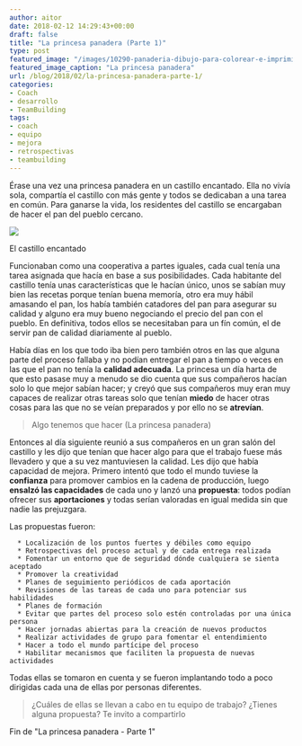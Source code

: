 ```yaml
---
author: aitor
date: 2018-02-12 14:29:43+00:00
draft: false
title: "La princesa panadera (Parte 1)"
type: post
featured_image: "/images/10290-panaderia-dibujo-para-colorear-e-imprimir.jpg"
featured_image_caption: "La princesa panadera"
url: /blog/2018/02/la-princesa-panadera-parte-1/
categories:
- Coach
- desarrollo
- TeamBuilding
tags:
- coach
- equipo
- mejora
- retrospectivas
- teambuilding
---
```



				

Érase una vez una princesa panadera en un castillo encantado. Ella no vivía sola, compartía el castillo con más gente y todos se dedicaban a una tarea en común. Para ganarse la vida, los residentes del castillo se encargaban de hacer el pan del pueblo cercano.




![](/images/castle-451440_1280-768x543.jpg)
<p class="image-caption">El castillo encantado</p>



Funcionaban como una cooperativa a partes iguales, cada cual tenía una tarea asignada que hacía en base a sus posibilidades. Cada habitante del castillo tenía unas características que le hacían único, unos se sabían muy bien las recetas porque tenían buena memoría, otro era muy hábil amasando el pan, los había también catadores del pan para asegurar su calidad y alguno era muy bueno negociando el precio del pan con el pueblo. En definitiva, todos ellos se necesitaban para un fín común, el de servir pan de calidad diariamente al pueblo.

Había días en los que todo iba bien pero también otros en las que alguna parte del proceso fallaba y no podían entregar el pan a tiempo o veces en las que el pan no tenía la **calidad adecuada**. La princesa un día harta de que esto pasase muy a menudo se dio cuenta que sus compañeros hacían solo lo que mejor sabían hacer; y creyó que sus compañeros muy eran muy capaces de realizar otras tareas solo que tenían **miedo** de hacer otras cosas para las que no se veían preparados y por ello no se **atrevían**.


<blockquote>Algo tenemos que hacer (La princesa panadera)</blockquote>


Entonces al día siguiente reunió a sus compañeros en un gran salón del castillo y les dijo que tenían que hacer algo para que el trabajo fuese más llevadero y que a su vez mantuviesen la calidad. Les dijo que había capacidad de mejora. Primero intentó que todo el mundo tuviese la **confianza** para promover cambios en la cadena de producción, luego **ensalzó las capacidades** de cada uno y lanzó una **propuesta**: todos podían ofrecer sus **aportaciones** y todas serían valoradas en igual medida sin que nadie las prejuzgara.

Las propuestas fueron:



 	  * Localización de los puntos fuertes y débiles como equipo
 	  * Retrospectivas del proceso actual y de cada entrega realizada
 	  * Fomentar un entorno que de seguridad dónde cualquiera se sienta aceptado
 	  * Promover la creatividad
 	  * Planes de seguimiento periódicos de cada aportación
 	  * Revisiones de las tareas de cada uno para potenciar sus habilidades
 	  * Planes de formación
 	  * Evitar que partes del proceso solo estén controladas por una única persona
 	  * Hacer jornadas abiertas para la creación de nuevos productos
 	  * Realizar actividades de grupo para fomentar el entendimiento
 	  * Hacer a todo el mundo partícipe del proceso
 	  * Habilitar mecanismos que faciliten la propuesta de nuevas actividades

Todas ellas se tomaron en cuenta y se fueron implantando todo a poco dirigidas cada una de ellas por personas diferentes.


<blockquote>¿Cuáles de ellas se llevan a cabo en tu equipo de trabajo? ¿Tienes alguna propuesta? Te invito a compartirlo</blockquote>


Fin de "La princesa panadera - Parte 1"

		
